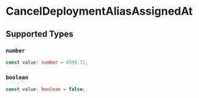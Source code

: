 # CancelDeploymentAliasAssignedAt


## Supported Types

### `number`

```typescript
const value: number = 6599.71;
```

### `boolean`

```typescript
const value: boolean = false;
```

